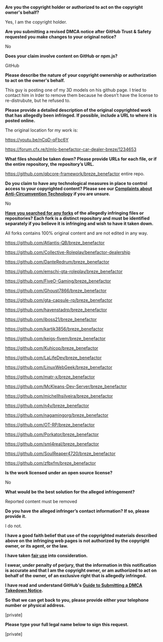 **Are you the copyright holder or authorized to act on the copyright owner's behalf?**

Yes, I am the copyright holder.

**Are you submitting a revised DMCA notice after GitHub Trust & Safety requested you make changes to your original notice?**

No

**Does your claim involve content on GitHub or npm.js?**

GitHub

**Please describe the nature of your copyright ownership or authorization to act on the owner's behalf.**

This guy is posting one of my 3D models on his github page. I tried to contact him in lrder to remove them because he doesn’t have the license to re-distrubute, but he refused to.

**Please provide a detailed description of the original copyrighted work that has allegedly been infringed. If possible, include a URL to where it is posted online.**

The original location for my work is:

https://youtu.be/nCqD-qFbc6Y

https://forum.cfx.re/t/mlo-benefactor-car-dealer-breze/1234653

**What files should be taken down? Please provide URLs for each file, or if the entire repository, the repository’s URL.**

https://github.com/qbcore-framework/breze_benefactor entire repo.

**Do you claim to have any technological measures in place to control access to your copyrighted content? Please see our <a href="https://docs.github.com/articles/guide-to-submitting-a-dmca-takedown-notice#complaints-about-anti-circumvention-technology">Complaints about Anti-Circumvention Technology</a> if you are unsure.**

No

**<a href="https://docs.github.com/articles/dmca-takedown-policy#b-what-about-forks-or-whats-a-fork">Have you searched for any forks</a> of the allegedly infringing files or repositories? Each fork is a distinct repository and must be identified separately if you believe it is infringing and wish to have it taken down.**

All forks contains 100% original content and are not edited in any way.

https://github.com/Atlantis-QB/breze_benefactor

https://github.com/Collective-Roleplay/benefactor-dealership

https://github.com/DanteRedrum/breze_benefactor

https://github.com/emschi-gta-roleplay/breze_benefactor

https://github.com/FiveO-Gaming/breze_benefactor

https://github.com/Ghoust7866/breze_benefactor

https://github.com/gta-capsule-rp/breze_benefactor

https://github.com/havenstadrp/breze_benefactor

https://github.com/iboss21/breze_benefactor

https://github.com/kartik3856/breze_benefactor

https://github.com/keigs-fivem/breze_benefactor

https://github.com/Kuhicop/breze_benefactor

https://github.com/LaLifeDev/breze_benefactor

https://github.com/LinuxWebGeek/breze_benefactor

https://github.com/matr-x/breze_benefactor

https://github.com/McKleans-Dev-Server/breze_benefactor

https://github.com/michellhsilveira/breze_benefactor

https://github.com/n4v/breze_benefactor

https://github.com/nagamingorg/breze_benefactor

https://github.com/OT-RP/breze_benefactor

https://github.com/Porkator/breze_benefactor

https://github.com/sml4real/breze_benefactor

https://github.com/SoulReaper4720/breze_benefactor

https://github.com/zfbxfm/breze_benefactor

**Is the work licensed under an open source license?**

No

**What would be the best solution for the alleged infringement?**

Reported content must be removed

**Do you have the alleged infringer’s contact information? If so, please provide it.**

I do not.

**I have a good faith belief that use of the copyrighted materials described above on the infringing web pages is not authorized by the copyright owner, or its agent, or the law.**

**I have taken <a href="https://www.lumendatabase.org/topics/22">fair use</a> into consideration.**

**I swear, under penalty of perjury, that the information in this notification is accurate and that I am the copyright owner, or am authorized to act on behalf of the owner, of an exclusive right that is allegedly infringed.**

**I have read and understand GitHub's <a href="https://docs.github.com/articles/guide-to-submitting-a-dmca-takedown-notice/">Guide to Submitting a DMCA Takedown Notice</a>.**

**So that we can get back to you, please provide either your telephone number or physical address.**

[private]

**Please type your full legal name below to sign this request.**

[private]
